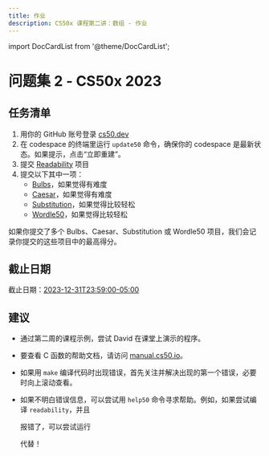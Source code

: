 ```yaml
---
title: 作业
description: CS50x 课程第二讲：数组 - 作业
---
```


import DocCardList from '@theme/DocCardList';

# 问题集 2 - CS50x 2023

## 任务清单

1.  用你的 GitHub 账号登录 [cs50.dev](https://cs50.dev/)
2.  在 codespace 的终端里运行 `update50` 命令，确保你的 codespace 是最新状态。如果提示，点击“立即重建”。
3.  提交 [Readability](readability.md) 项目
4.  提交以下其中一项：
    -   [Bulbs](bulbs.md)，如果觉得有难度
    -   [Caesar](caesar.md)，如果觉得有难度
    -   [Substitution](substitution.md)，如果觉得比较轻松
    -   [Wordle50](wordle50.md)，如果觉得比较轻松

如果你提交了多个 Bulbs、Caesar、Substitution 或 Wordle50 项目，我们会记录你提交的这些项目中的最高得分。

## 截止日期

截止日期：[2023-12-31T23:59:00-05:00](https://time.cs50.io/20231231T235900-0500)

## 建议

-   通过第二周的课程示例，尝试 David 在课堂上演示的程序。
-   要查看 C 函数的帮助文档，请访问 [manual.cs50.io](https://manual.cs50.io/)。
-   如果用 `make` 编译代码时出现错误，首先关注并解决出现的第一个错误，必要时向上滚动查看。
-   如果不明白错误信息，可以尝试用 `help50` 命令寻求帮助。例如，如果尝试编译 `readability`，并且

    报错了，可以尝试运行

    代替！

<DocCardList />
